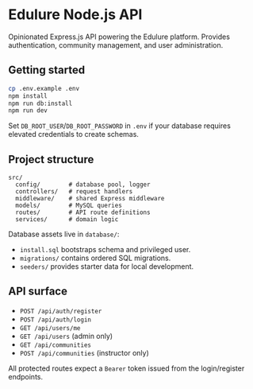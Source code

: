 # Edulure Node.js API

Opinionated Express.js API powering the Edulure platform. Provides authentication, community management, and user administration.

## Getting started

```bash
cp .env.example .env
npm install
npm run db:install
npm run dev
```

Set `DB_ROOT_USER`/`DB_ROOT_PASSWORD` in `.env` if your database requires elevated credentials to create schemas.

## Project structure

```
src/
  config/        # database pool, logger
  controllers/   # request handlers
  middleware/    # shared Express middleware
  models/        # MySQL queries
  routes/        # API route definitions
  services/      # domain logic
```

Database assets live in `database/`:

- `install.sql` bootstraps schema and privileged user.
- `migrations/` contains ordered SQL migrations.
- `seeders/` provides starter data for local development.

## API surface

- `POST /api/auth/register`
- `POST /api/auth/login`
- `GET /api/users/me`
- `GET /api/users` (admin only)
- `GET /api/communities`
- `POST /api/communities` (instructor only)

All protected routes expect a `Bearer` token issued from the login/register endpoints.
